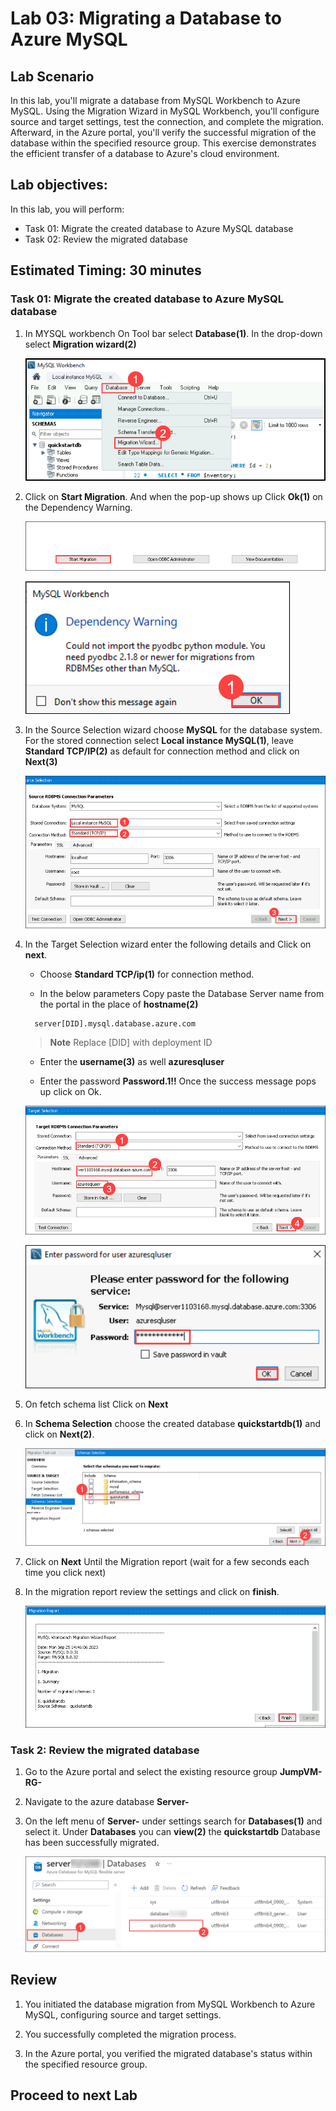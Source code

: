 # Lab 03: Migrating a Database to Azure MySQL

## Lab Scenario

In this lab, you'll migrate a database from MySQL Workbench to Azure MySQL. Using the Migration Wizard in MySQL Workbench, you'll configure source and target settings, test the connection, and complete the migration. Afterward, in the Azure portal, you'll verify the successful migration of the database within the specified resource group. This exercise demonstrates the efficient transfer of a database to Azure's cloud environment.

## Lab objectives:

In this lab, you will perform:

+   Task 01: Migrate the created database to Azure MySQL database
+   Task 02: Review the migrated database

## Estimated Timing: 30 minutes

### Task 01: Migrate the created database to Azure MySQL database

1. In MYSQL workbench On Tool bar select **Database(1)**. In the drop-down select **Migration wizard(2)**

   ![](Media/023.png)

1. Click on **Start Migration**. And when the pop-up shows up Click **Ok(1)** on the Dependency Warning.

   ![](Media/six.png)

   ![](Media/seven.png)

1.  In the Source Selection wizard choose **MySQL** for the database system. For the stored connection select **Local instance MySQL(1)**, leave **Standard TCP/IP(2)** as default for connection method and click on **Next(3)**

      ![](Media/edit007.png)

1. In the Target Selection wizard enter the following details and Click on **next**.

   -   Choose **Standard TCP/ip(1)** for connection method.

   -   In the below parameters Copy paste the Database Server name from the portal in the place of **hostname(2)**
  
   ```
     server[DID].mysql.database.azure.com
   ```
   
   >**Note** Replace [DID] with deployment ID <inject key="DeploymentID" />

   -   Enter the **username(3)** as well **azuresqluser**

   -   Enter the password **Password.1!!** Once the success message pops up click on Ok.

      ![](Media/nine.png)

      ![](Media/ten.png)

1. On fetch schema list Click on **Next**

1. In **Schema Selection** choose the created database **quickstartdb(1)** and click on **Next(2)**.

   ![](Media/edit008.png)

1. Click on **Next** Until the Migration report (wait for a few seconds each time you click next)

1. In the migration report review the settings and click on **finish**.

   ![](Media/eleven.png)

### Task 2: Review the migrated database

1. Go to the Azure portal and select the existing resource group **JumpVM-RG-<inject key="Deployment ID" enableCopy="false"/>**

1. Navigate to the azure database **Server-<inject key="DeploymentID" />**

1. On the left menu of **Server-<inject key="DeploymentID" />** under settings search for **Databases(1)** and select it. Under **Databases** you can **view(2)** the **quickstartdb** Database has been successfully migrated.

   ![](Media/edit0009.png)

## Review

1. You initiated the database migration from MySQL Workbench to Azure MySQL, configuring source and target settings.

1. You successfully completed the migration process.

1. In the Azure portal, you verified the migrated database's status within the specified resource group.

## Proceed to next Lab
